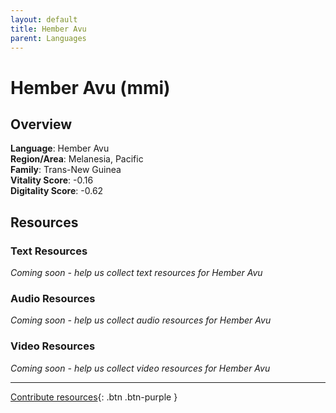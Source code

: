 ```yaml
---
layout: default
title: Hember Avu
parent: Languages
---
```


# Hember Avu (mmi)

## Overview

**Language**: Hember Avu  
**Region/Area**: Melanesia, Pacific  
**Family**: Trans-New Guinea  
**Vitality Score**: -0.16  
**Digitality Score**: -0.62  

## Resources

### Text Resources
*Coming soon - help us collect text resources for Hember Avu*

### Audio Resources
*Coming soon - help us collect audio resources for Hember Avu*

### Video Resources
*Coming soon - help us collect video resources for Hember Avu*

---

[Contribute resources](https://fairtrain.github.io/){: .btn .btn-purple }
